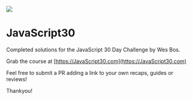 ﻿![](https://javascript30.com/images/JS3-social-share.png)

# JavaScript30

Completed solutions for the JavaScript 30 Day Challenge by Wes Bos.

Grab the course at [https://JavaScript30.com](https://JavaScript30.com)

Feel free to submit a PR adding a link to your own recaps, guides or reviews!

Thankyou!
